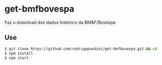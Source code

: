 # get-bmfbovespa
Faz o download dos dados histórico da BM&amp;F/Bovespa

## Use
```bash
$ git clone https://github.com/rodrigopandini/get-bmfbovespa.git && cd get-bmfbovespa
$ npm install
$ npm start
```
